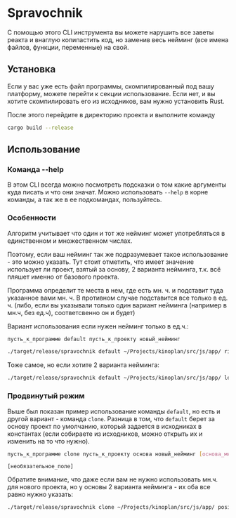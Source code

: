 # Spravochnik

С помощью этого CLI инструмента вы можете нарушить все заветы реакта и внаглую копипастить код, но заменив весь нейминг (все имена файлов, функции, переменные) на свой.

## Установка
Если у вас уже есть файл программы, скомпилированный под вашу платформу, можете перейти к секции использование. Если нет, и вы хотите скомпилировать его из исходников, вам нужно установить Rust.

После этого перейдите в директорию проекта и выполните команду

```bash
cargo build --release
```

## Использование

### Команда --help

В этом CLI всегда можно посмотреть подсказки о том какие аргументы куда писать и что они значат. Можно использовать `--help` в корне команды, а так же в ее подкомандах, пользуйтесь.

### Особенности

Алгоритм учитывает что один и тот же нейминг может употребляться в единственном и множественном числах.

Поэтому, если ваш нейминг так же подразумевает такое использование - это можно указать. Тут стоит отметить, что имеет значение использует ли проект, взятый за основу, 2 варианта нейминга, т.к. всё пляшет именно от базового проекта.

Программа определит те места в нем, где есть мн. ч. и подставит туда указанное вами мн. ч. В противном случае подставится все только в ед. ч. (либо, если  вы указывали только один вариант нейминга (например в мн.ч, без ед.ч), соответсвенно он и будет)

Вариант использования если нужен нейминг только в ед.ч.:

```bash
пусть_к_программе default пусть_к_проекту новый_нейминг
```

```bash
./target/release/spravochnik default ~/Projects/kinoplan/src/js/app/ ribbon_acceptance
```
Тоже самое, но если хотите 2 варианта нейминга:
```bash
./target/release/spravochnik default ~/Projects/kinoplan/src/js/app/ legal_entity legal_entities
```

### Продвинутый режим
Выше был показан пример использование команды `default`, но есть и другой вариант - команда `clone`. Разница в том, что `default` берет за основу проект по умолчанию, который задается в исходниках в константах (если собираете из исходников, можно открыть их и изменить на то что нужно).

```bash
пусть_к_программе clone пусть_к_проекту основа новый_нейминг [основа_мн_ч] [новый_нейминг_мн_ч]
```
`[необязательное_поле]`

Обратите внимание, что даже если вам не нужно использовать мн.ч. для нового проекта, но у основы 2 варианта нейминга - их оба все равно нужно указать:

```bash
./target/release/spravochnik clone ~/Projects/kinoplan/src/js/app/ position ribbon_acceptance positions
```
